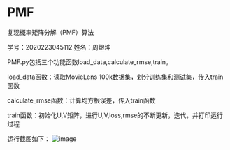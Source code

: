 # PMF
复现概率矩阵分解（PMF）算法

学号：2020223045112
姓名：周煜坤

PMF.py包括三个功能函数load_data,calculate_rmse,train。

load_data函数：读取MovieLens 100k数据集，划分训练集和测试集，传入train函数

calculate_rmse函数：计算均方根误差，传入train函数

train函数：初始化U,V矩阵，进行U,V,loss,rmse的不断更新，迭代，并打印运行过程

运行截图如下：
![image](https://user-images.githubusercontent.com/70565722/114396125-c58fc000-9bcf-11eb-953c-bf506177d48c.png)
